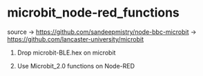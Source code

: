 # microbit_node-red_functions
source ->   https://github.com/sandeepmistry/node-bbc-microbit
       ->   https://github.com/lancaster-university/microbit

1)  Drop microbit-BLE.hex on microbit

2)  Use Microbit_2.0 functions on Node-RED
